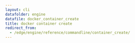 ```yaml
---
layout: cli
datafolder: engine
datafile: docker_container_create
title: docker container create
redirect_from:
  - /edge/engine/reference/commandline/container_create/
---
```

